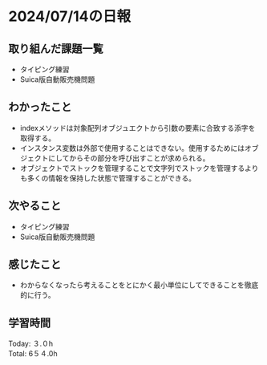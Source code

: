 # 2024/07/14の日報
## 取り組んだ課題一覧
* タイピング練習
* Suica版自動販売機問題
## わかったこと
* indexメソッドは対象配列オブジュエクトから引数の要素に合致する添字を取得する。
* インスタンス変数は外部で使用することはできない。使用するためにはオブジェクトにしてからその部分を呼び出すことが求められる。
* オブジェクトでストックを管理することで文字列でストックを管理するよりも多くの情報を保持した状態で管理することができる。 
## 次やること
* タイピング練習
* Suica版自動販売機問題
## 感じたこと
* わからなくなったら考えることをとにかく最小単位にしてできることを徹底的に行う。
## 学習時間
Today: ３.０h<br>
Total: 6５４.0h
